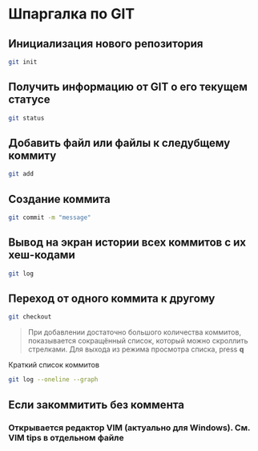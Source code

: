# Шпаргалка по GIT
## Инициализация нового репозитория
```sh
git init
```
## Получить информацию от GIT о его текущем статусе

```sh
git status
```

## Добавить файл или файлы к следубщему коммиту

```sh
git add
```

## Создание коммита
```sh
git commit -m "message"
```

## Вывод на экран истории всех коммитов с их хеш-кодами

```sh
git log
```
## Переход от одного коммита к другому

``` sh
git checkout
```
> При добавлении достаточно большого количества коммитов, показывается сокращённый список, который можно скроллить стрелками. Для выхода из режима просмотра списка, press **q**

Краткий список коммитов
```sh
git log --oneline --graph
```

## Если закоммитить без коммента
### Открывается редактор VIM (актуально для Windows). См. VIM tips в отдельном файле
